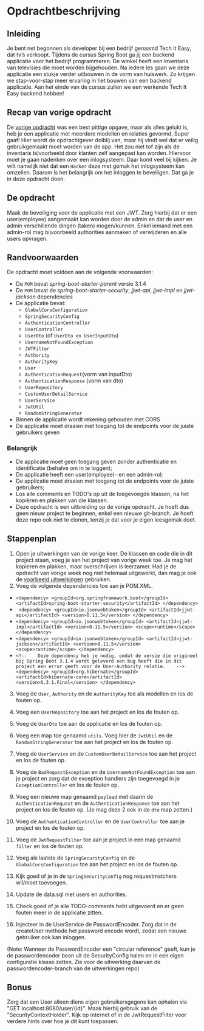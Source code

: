 # Opdrachtbeschrijving

## Inleiding

Je bent net begonnen als developer bij een bedrijf genaamd Tech It Easy, dat tv’s verkoopt. Tijdens de cursus Spring Boot ga jij een backend applicatie voor het bedrijf programmeren. De winkel heeft een inventaris van televisies die moet worden bijgehouden. Na iedere les gaan we deze applicatie een stukje verder uitbouwen in de vorm van huiswerk. Zo krijgen we stap-voor-stap meer ervaring in het bouwen van een backend applicatie. Aan het einde van de cursus zullen we een werkende Tech It Easy backend hebben!

## Recap van vorige opdracht

De [vorige opdracht](https://github.com/hogeschoolnovi/backend-spring-boot-tech-it-easy-relations-uitwerkingen) was een best pittige opgave, maar als alles gelukt is, heb je een applicatie met meerdere modellen en relaties gevormd. Super gaaf! Hier wordt de opdrachtgever dolblij van, maar hij vindt wel dat er veilig gebruikgemaakt moet worden van de app. Het zou niet tof zijn als de inventaris bijvoorbeeld door klanten zelf aangepast kan worden. Hiervoor moet je gaan nadenken over een inlogsysteem. Daar komt veel bij kijken. Je wilt namelijk niet dat een `Hacker` deze met gemak het inlogsysteem kan omzeilen. Daarom is het belangrijk om het inloggen te beveiligen. Dat ga je in deze opdracht doen.

## De opdracht
Maak de beveiliging voor de applicatie met een JWT. Zorg hierbij dat er een user(employee) aangemaakt kan worden door de admin en dat de user en admin verschillende dingen (taken) mogen/kunnen. Enkel iemand met een admin-rol mag bijvoorbeeld authorities aanmaken of verwijderen en alle users opvragen.

## Randvoorwaarden
De opdracht moet voldoen aan de volgende voorwaarden:
- De `POM` bevat _spring-boot-starter-parent_ versie 3.1.4
- De `POM` bevat de _spring-boot-starter-security_, _jjwt-api_, _jjwt-impl_ en _jjwt-jackson_ dependencies
- De applicatie bevat:
    - `GlobalCorsConfiguration`
    - `SpringSecurityConfig`
    - `AuthenticationController`
    - `UserController`
    - `UserDto` (of `UserDto en UserInputDto`)
    - `UsernameNotFoundException`
    - `JWTFilter`
    - `Authority`
    - `AuthorityKey`
    - `User`
    - `AuthenticationRequest`(vorm van inputDto)
    - `AuthenticationResponse` (vorm van dto)
    - `UserRepository`
    - `CustomUserDetailService`
    - `UserService`
    - `JwtUtil`
    - `RandomStringGenerator`
- Binnen de applicatie wordt rekening gehouden met CORS
- De applicatie moet draaien met toegang tot de endpoints voor de juiste gebruikers geven

### Belangrijk
- De applicatie moet geen toegang geven zonder authenticatie en identificatie (behalve om in te loggen);
- De applicatie heeft een user(employee)- en een admin-rol;
- De applicatie moet draaien met toegang tot de endpoints voor de juiste gebruikers;
- Los alle comments en TODO's op uit de toegevoegde klassen, na het kopiëren en plakken van die klassen.
- Deze opdracht is een uitbreiding op de vorige opdracht. Je hoeft dus geen nieuw project te beginnen, enkel een nieuwe git-branch. Je hoeft deze repo ook niet te clonen, tenzij je dat voor je eigen leesgemak doet.

## Stappenplan

1. Open je uitwerkingen van de vorige keer. De klassen en code die in dit project staan, voeg je aan het project van vorige week toe. Je mag het kopieren en plakken, maar overschrijven is leerzamer.
   Had je de opdracht van vorige week nog niet helemaal uitgewerkt, dan mag je ook de [voorbeeld uitwerkingen](https://github.com/hogeschoolnovi/backend-spring-boot-tech-it-easy-relations-uitwerkingen) gebruiken.
2. Voeg de volgende dependencies toe aan je POM.XML.
- `<dependency>
     <groupId>org.springframework.boot</groupId>
     <artifactId>spring-boot-starter-security</artifactId>
  </dependency>`
- ` <dependency>
   <groupId>io.jsonwebtoken</groupId>
   <artifactId>jjwt-api</artifactId>
   <version>0.11.5</version>
   </dependency>`
- `<dependency>
   <groupId>io.jsonwebtoken</groupId>
   <artifactId>jjwt-impl</artifactId>
   <version>0.11.5</version>
   <scope>runtime</scope>
   </dependency>`
- `<dependency>
   <groupId>io.jsonwebtoken</groupId>
   <artifactId>jjwt-jackson</artifactId>
   <version>0.11.5</version>
   <scope>runtime</scope>
   </dependency>`
- `<!--    Deze dependency heb je nodig, omdat de versie die origineel bij Spring Boot 3.1.4 wordt geleverd een bug heeft die in dit project een error geeft voor de User-Authority relatie.    -->
        <dependency>
            <groupId>org.hibernate</groupId>
            <artifactId>hibernate-core</artifactId>
            <version>6.3.1.Final</version>
        </dependency>`

3. Voeg de `User`, `Authority` en de `AuthorityKey` toe als modellen en los de fouten op.

4. Voeg een `UserRepository` toe aan het project en los de fouten op.

5. Voeg de `UserDto` toe aan de applicatie en los de fouten op.

6. Voeg een map toe genaamd `utils`. Voeg hier de `JwtUtil` en de `RandomStringGenerator` toe aan het project en los de fouten op.

7. Voeg de `UserService` en de `CustomUserDetailService` toe aan het project en los de fouten op.

8. Voeg de `BadRequestException` en de `UsernameNotFoundException` toe aan je project en zorg dat de exception handlers zijn toegevoegd in je `ExceptionController` en los de fouten op.

9. Voeg een nieuwe map genaamd `payload`  met daarin de `AuthenticationRequest` en de `AuthenticationResponse` toe aan het project en los de fouten op. (Je mag deze 2 ook in de `dto` map zetten.)

10. Voeg de `AuthenticationController` en de `UserController` toe aan je project en los de fouten op.

11. Voeg de `JwtRequestFilter` toe aan je project in een map genaamd `filter` en los de fouten op.

12. Voeg als laatste de `SpringSecurityConfig` en de `GlobalCorsConfiguration` toe aan het project en los de fouten op.

13. Kijk goed of je in de `SpringSecurityConfig` nog requestmatchers wil/moet toevoegen.

14. Update de data.sql met users en authorities.

15. Check goed of je alle TODO-comments hebt uitgevoerd en er geen fouten meer in de applicatie zitten.

16. Injecteer in de UserService de PasswordEncoder. Zorg dat in de createUser methode het password encode wordt, zodat een nieuwe gebruiker ook kan inloggen.

(Note: Wanneer de PasswordEncoder een "circular reference" geeft, kun je de passwordencoder bean uit de SecurityConfig halen en in een eigen configuratie klasse zetten. Zie voor de uitwerking daarvan de passwordencoder-branch van de uitwerkingen repo)

## Bonus

Zorg dat een User alleen diens eigen gebruikersgegens kan ophalen via "GET localhost:8080/user/{id}". Maak hierbij gebruik van de "SecurityContextHolder". Kijk op internet of in de JwtRequestFilter voor verdere hints over hoe je dit kunt toepassen.


